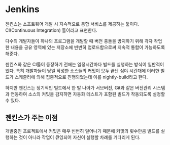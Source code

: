 # Jenkins

젠킨스는 소프트웨어 개발 시 지속적으로 통합 서비스를 제공하는 툴이다. CI(Continuous Integration) 툴이라고 표현한다.

다수의 개발자들이 하나의 프로그램을 개발할 때 버전 충돌을 방지하기 위해 각자 작업한 내용을 공유 영역에 있는 저장소에 빈번히 업로드함으로써 지속적 통합이 가능하도록 해준다.

젠킨스와 같은 CI툴이 등장하기 전에는 일정시간마다 빌드를 실행하는 방식이 일반적이었다. 특히 개발자들이 당일 작성한 소스들의 커밋이 모두 끝난 심야 시간대에 이러한 빌드가 스케줄러에 의해 집중적으로 진행되었는데 이를 nightly-build라고 한다.

하지만 젠킨스는 정기적인 빌드에서 한 발 나아가 서브버전, Git과 같은 버전관리 시스템과 연동하여 소스의 커밋을 감지하면 자동화 테스트가 포함된 빌드가 작동되도록 설정할 수 있다.

## 젠킨스가 주는 이점

개발중인 프로젝트에서 커밋은 매우 빈번히 일어나기 때문에 커밋의 횟수만큼 빌드를 실행하는 것이 아니라 작업이 큐잉되어 자신이 실행할 차례를 기다리게 된다.